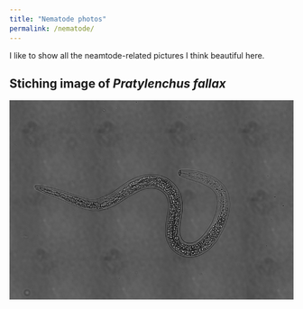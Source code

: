 ```yaml
---
title: "Nematode photos"
permalink: /nematode/
---
```


I like to show all the neamtode-related pictures I think beautiful here.

## Stiching image of *Pratylenchus fallax* 
![](rln734_stiching.png)



